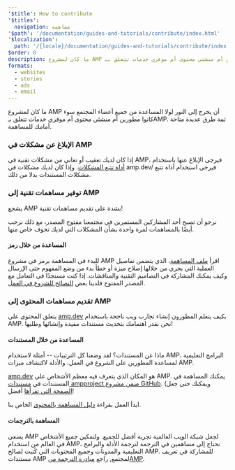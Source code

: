```yaml
---
'$title': How to contribute
'$titles':
  navigation: مساهمة
'$path': '/documentation/guides-and-tutorials/contribute/index.html'
'$localization':
  path: '/{locale}/documentation/guides-and-tutorials/contribute/index.html'
$order: 0
description: ما كان لمشروع AMP أن يخرج إلى النور لولا المساعدة من جميع أعضاء المجتمع سوء كانوا مطورين أم منشئي محتوى أم موفري خدمات تتعلق بـAMP.
formats:
  - websites
  - stories
  - ads
  - email
---
```


ما كان لمشروع AMP أن يخرج إلى النور لولا المساعدة من جميع أعضاء المجتمع سوء كانوا مطورين أم منشئي محتوى أم موفري خدمات تتعلق بـAMP. ثمة طرق عديدة متاحة أمامك للمساهمة.

### الإبلاغ عن مشكلات في AMP

إذا كان لديك تعقيب أو تعاني من مشكلات تقنية في AMP، فيرجى الإبلاغ عنها باستخدام [أداة تتبع المشكلات](https://github.com/ampproject/docs/issues). وإذا كان لديك مشكلات في <a>amp.dev</a>/ فيرجى استخدام <a>أداة تتبع مشكلات المستندات</a> بدلا من ذلك.

### توفير مساهمات تقنية إلى AMP

يشجع AMP بشدة على تقديم مساهمات تقنية!

نرجو أن تصبح أحد المشاركين المستمرين في مجتمعنا مفتوح المصدر، مع ذلك نرحب أيضًا بالمساهمات لمرة واحدة بشأن المشكلات التي لديك تخوف خاص منها.

#### المساعدة من خلال رمز

للبدء في المساهمة برمز في مشروع AMP اقرأ [ملف المساهمة](https://github.com/ampproject/amphtml/blob/main/docs/contributing.md)، الذي يتضمن تفاصيل العملية التي يجري من خلالها إصلاح ميزة أو خطأ بدء من وضع المفهوم حتى الإرسال وكيف يمكنك المشاركة في التصاميم التقنية والمناقشات. إذا كنت مستجدًا في التعامل مع المصدر المفتوح فلدينا بعض [النصائح للشروع في العمل](https://github.com/ampproject/amphtml/blob/main/docs/contributing.md#contributing-code).

### تقديم مساهمات المحتوى إلى AMP

يتعلق المحتوى على [amp.dev](https://amp.dev) بكيف يتعلم المطورون إنشاء تجارب ويب ناجحة باستخدام AMP. نحن نقدر اهتمامك بتحديث مستندات مفيدة وإنشائها وطلبها!

#### المساعدة من خلال المستندات

ماذا عن المستندات؟ لقد وضعنا كل الترتيبات -- أمثلة لاستخدام AMP، البرامج التعليمية لمساعدة المطورين على الشروع في العمل، والأدلة لاكتشاف ميزات AMP.

[amp.dev](https://amp.dev) هو المكان الذي يتعرف فيه معظم الأشخاص على AMP. يمكنك المساهمة في المستندات في [مستندات ampproject ضمن مشروع GitHub](https://github.com/ampproject/docs). (ويمكنك حتى جعل [الصفحة التي تقرأها](https://github.com/ampproject/docs/blob/master/content/docs/contribute/contribute.md) أفضل!

ابدأ العمل بقراءة [دليل المساهمة بالمحتوى](contribute-documentation/index.md?format=websites) الخاص بنا.

#### المساهمة بالترجمات

يسعى AMP لجعل شبكة الويب العالمية تجربة أفضل للجميع. ولتمكين جميع الأشخاص في العالم من استخدام AMP، نحتاج إلى مساهمين في الترجمة لترجمة الأدلة والبرامج التعليمية والمدونات وجميع المحتويات التي كُتبت لصالح AMP. للمشاركة في تعريف مستندات AMP لمجتمع, راجع [مبادرة الترجمة منAMP](translations/?format=websites).
